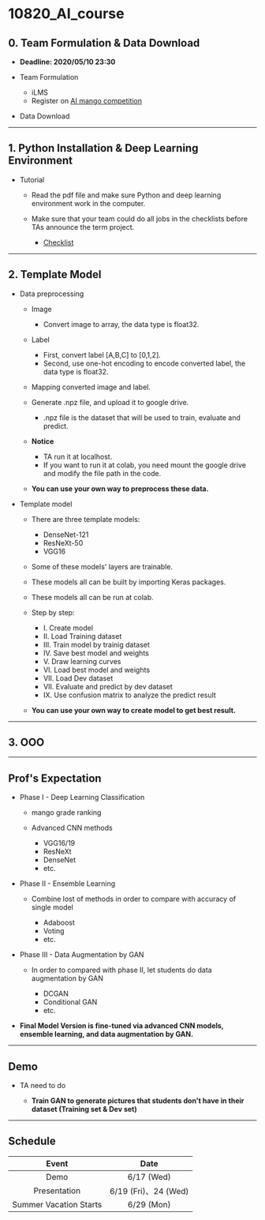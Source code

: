 # 10820_AI_course

## 0. Team Formulation & Data Download
* **Deadline: 2020/05/10 23:30**
* Team Formulation

  - iLMS
  - Register on [AI mango competition](https://aidea-web.tw/topic/72f6ea6a-9300-445a-bedc-9e9f27d91b1c)

* Data Download


---
## 1. Python Installation & Deep Learning Environment

* Tutorial

  - Read the pdf file and make sure Python and deep learning environment work in the computer.
  - Make sure that your team could do all jobs in the checklists before TAs announce the term project.

    - [Checklist](https://paper.dropbox.com/doc/practice-of-final-project--AxvG4ZHbneVrAU0O2yZq~zqtAQ-2GNV5YSCyFXTJA96Q7PUS)


---
## 2. Template Model

* Data preprocessing
  
  - Image
    - Convert image to array, the data type is float32.
    
  - Label
    - First, convert label \[A,B,C\] to \[0,1,2\].
    - Second, use one-hot encoding to encode converted label, the data type is float32.
    
  - Mapping converted image and label.
  - Generate .npz file, and upload it to google drive.
    - .npz file is the dataset that will be used to train, evaluate and predict. 
  
  - **Notice**
    - TA run it at localhost.
    - If you want to run it at colab, you need mount the google drive and modify the file path in the code.
  
  - **You can use your own way to preprocess these data.**

* Template model

  - There are three template models:
    - DenseNet-121
    - ResNeXt-50
    - VGG16
    
  - Some of these models' layers are trainable.
  - These models all can be built by importing Keras packages.
  - These models all can be run at colab.
  - Step by step: 
    - I. Create model
    - II. Load Training dataset
    - III. Train model by trainig dataset
    - IV. Save best model and weights
    - V. Draw learning curves
    - VI. Load best model and weights
    - VII. Load Dev dataset
    - VII. Evaluate and predict by dev dataset
    - IX. Use confusion matrix to analyze the predict result
   
   - **You can use your own way to create model to get best result.**


---
## 3. OOO



---
## Prof's Expectation
* Phase I - Deep Learning Classification

  - mango grade ranking
  - Advanced CNN methods
  
    - VGG16/19
    - ResNeXt
    - DenseNet
    - etc.

* Phase II - Ensemble Learning

  - Combine lost of methods in order to compare with accuracy of single model
  
    - Adaboost
    - Voting
    - etc.

* Phase III - Data Augmentation by GAN

  - In order to compared with phase II, let students do data augmentation by GAN
  
    - DCGAN
    - Conditional GAN
    - etc.

* **Final Model Version is fine-tuned via advanced CNN models, ensemble learning, and data augmentation by GAN.**


---
## Demo
* TA need to do

  - **Train GAN to generate pictures that students don't have in their dataset (Training set & Dev set)**


---
## Schedule

| Event | Date |
| :--------: | :--------: |
| Demo     | 6/17 (Wed)     |
| Presentation     | 6/19 (Fri)、24 (Wed)     |
| Summer Vacation Starts     | 6/29 (Mon)     |

